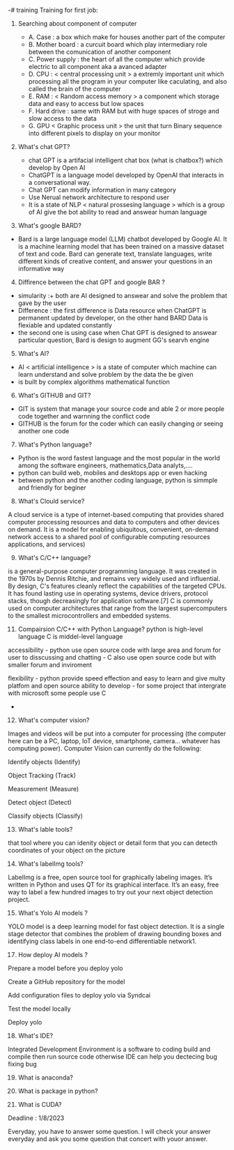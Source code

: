 -# training
Training for first job: 

1. Searching about component of computer
   - A. Case : a box which make for houses another part of the computer
   - B. Mother board : a curcuit board which play intermediary role between the comunication of another component
   - C. Power supply : the heart of all the computer which provide electric to all component aka a avanced adapter
   - D. CPU : < central processing unit > a extremly important unit which processing all the program in your computer like caculating, and also called the brain of the computer
   - E. RAM : < Random access memory > a component which storage data and easy to access but low spaces
   - F. Hard drive : same with RAM but with huge spaces of stroge and slow access to the data
   - G. GPU < Graphic process unit > the unit that turn Binary sequence into different pixels to display on your monitor



2. What's chat GPT?
   - chat GPT is a artifacial intelligent chat box (what is chatbox?) which develop by Open AI
   - ChatGPT is a language model developed by OpenAI that interacts in a conversational way.
   - Chat GPT can modify information in many category
   - Use Nerual network architecture to respond user
   - It is a state of NLP < natural prossesing language > which is a group of AI give the bot ability to read and answear human language 



3. What's google BARD?
 - Bard is a large language model (LLM) chatbot developed by Google AI. It is a machine learning model that has been trained on a massive dataset of text and code. Bard can generate text, translate languages, write different kinds of creative content, and answer your questions in an informative way 


4. Diffirence between the chat GPT and google BAR ?
  - simularity :+ both are AI designed to answear and solve the problem that gave by the user
  - Difference : the first difference is Data resource when ChatGPT is permanent updated by developer, on the other hand BARD Data is flexiable and updated constantly
  - the second one is using case when Chat GPT is designed to answear particular question, Bard is design to augment GG's searvh engine



5. What's AI?
 - AI < artificial intelligence > is a state of computer which machine can learn understand and solve problem by the data the be given
 - is built by complex algorithms mathematical function


6. What's GITHUB and GIT?
 - GIT is system that manage your source code and able 2 or more people code together and warnning the conflict code
 - GITHUB is the forum for the coder which can easily changing or seeing another one code



7. What's Python language?
- Python is the word fastest language and the most popular in the world among the software engineers, mathematics,Data analyts,....
- python can build web, mobiles and desktops app or even hacking
- between python and the another coding language, python is simmple and friendly for beginer

8. What's Clould service?



A cloud service is a type of internet-based computing that provides shared computer processing resources and data to computers and other devices on demand. It is a model for enabling ubiquitous, convenient, on-demand network access to a shared pool of configurable computing resources  applications, and services)



9. What's C/C++ language?

is a general-purpose computer programming language. It was created in the 1970s by Dennis Ritchie, and remains very widely used and influential. By design, C's features cleanly reflect the capabilities of the targeted CPUs. It has found lasting use in operating systems, device drivers, protocol stacks, though decreasingly for application software.[7] C is commonly used on computer architectures that range from the largest supercomputers to the smallest microcontrollers and embedded systems.

   

11. Compairsion C/C++ with Python Language?
python is high-level language
C is middel-level language


  accessibility  - python use open source code with large area and forum for user to disscussing and chatting
                  - C also use open source code but with smaller forum and inviroment

 flexibility - python provide speed effection and easy to learn and give multy platfom and open source ability to develop
            - for some project that intergrate with microsoft some people use C
 
-





12. What's computer vision?

Images and videos will be put into a computer for processing (the computer here can be a PC, laptop, IoT device, smartphone, camera... whatever has computing power). Computer Vision can currently do the following:

Identify objects (Identify)

Object Tracking (Track)

Measurement (Measure)

Detect object (Detect)

Classify objects (Classify)








13. What's lable tools?

that tool where you can idenity object or detail form that you can detecth coordinates of your object on the picture 





14. What's labelImg tools?



LabelImg is a free, open source tool for graphically labeling images. It’s written in Python and uses QT for its graphical interface. It’s an easy, free way to label a few hundred images to try out your next object detection project.





15. What's Yolo AI models ?
 
YOLO model is a deep learning model for fast object detection. It is a single stage detector that combines the problem of drawing bounding boxes and identifying class labels in one end-to-end differentiable network1.  






17. How deploy AI models ?

Prepare a model before you deploy yolo

Create a GitHub repository for the model

Add configuration files to deploy yolo via Syndcai

Test the model locally

Deploy yolo


18. What's IDE?


Integrated Development Environment is a software to coding build and compile then run source code 
otherwise IDE can help you dectecing bug fixing bug 

19. What is anaconda?

20. What is package in python?

21. What is CUDA?


Deadline : 1/8/2023

Everyday, you have to answer some question. I will check your answer everyday and ask you some question that concert with youor answer.
